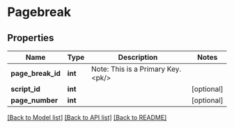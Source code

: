 # Pagebreak

## Properties
Name | Type | Description | Notes
------------ | ------------- | ------------- | -------------
**page_break_id** | **int** | Note: This is a Primary Key.&lt;pk/&gt; | 
**script_id** | **int** |  | [optional] 
**page_number** | **int** |  | [optional] 

[[Back to Model list]](../README.md#documentation-for-models) [[Back to API list]](../README.md#documentation-for-api-endpoints) [[Back to README]](../README.md)


